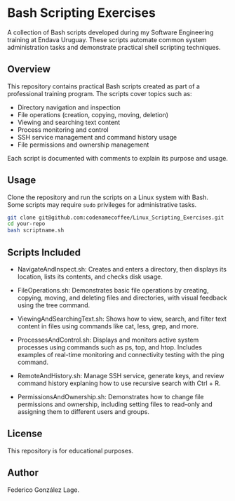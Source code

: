# Bash Scripting Exercises

A collection of Bash scripts developed during my Software Engineering training at Endava Uruguay. These scripts automate common system administration tasks and demonstrate practical shell scripting techniques.

## Overview

This repository contains practical Bash scripts created as part of a professional training program. The scripts cover topics such as:

- Directory navigation and inspection
- File operations (creation, copying, moving, deletion)
- Viewing and searching text content
- Process monitoring and control
- SSH service management and command history usage
- File permissions and ownership management

Each script is documented with comments to explain its purpose and usage.

## Usage

Clone the repository and run the scripts on a Linux system with Bash.  
Some scripts may require `sudo` privileges for administrative tasks.

```bash
git clone git@github.com:codenamecoffee/Linux_Scripting_Exercises.git
cd your-repo
bash scriptname.sh
```

## Scripts Included

- NavigateAndInspect.sh: Creates and enters a directory, then displays its location, lists its contents, and checks disk usage.

- FileOperations.sh: Demonstrates basic file operations by creating, copying, moving, and deleting files and directories, with visual feedback using the tree command.

- ViewingAndSearchingText.sh: Shows how to view, search, and filter text content in files using commands like cat, less, grep, and more.

- ProcessesAndControl.sh: Displays and monitors active system processes using commands such as ps, top, and htop. Includes examples of real-time monitoring and connectivity testing with the ping command.

- RemoteAndHistory.sh: Manage SSH service, generate keys, and review command history explaning how to use recursive search with Ctrl + R.

- PermissionsAndOwnership.sh: Demonstrates how to change file permissions and ownership, including setting files to read-only and assigning them to different users and groups.

## License

This repository is for educational purposes.

## Author

Federico González Lage.